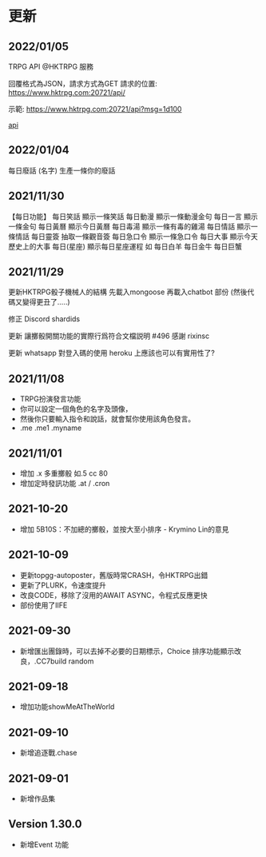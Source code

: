 # 更新

## 2022/01/05

TRPG API @HKTRPG 服務

回覆格式為JSON，請求方式為GET
請求的位置:
<https://www.hktrpg.com:20721/api/>

示範:
<https://www.hktrpg.com:20721/api?msg=1d100>

[api](views/image/api.png)

## 2022/01/04

每日廢話  (名字) 生產一條你的廢話

## 2021/11/30

【每日功能】
每日笑話    顯示一條笑話
每日動漫    顯示一條動漫金句
每日一言    顯示一條金句
每日黃曆    顯示今日黃曆
每日毒湯    顯示一條有毒的雞湯
每日情話    顯示一條情話
每日靈簽    抽取一條觀音簽
每日急口令    顯示一條急口令
每日大事    顯示今天歷史上的大事
每日(星座) 顯示每日星座運程 如 每日白羊 每日金牛 每日巨蟹

## 2021/11/29

更新HKTRPG骰子機械人的結構
先載入mongoose 再載入chatbot 部份
(然後代碼又變得更丑了.....)

修正
Discord shardids

更新
讓擲骰開關功能的實際行爲符合文檔説明 #496
感謝 rixinsc

更新
whatsapp 對登入碼的使用
heroku 上應該也可以有實用性了?

## 2021/11/08

* TRPG扮演發言功能
* 你可以設定一個角色的名字及頭像，
* 然後你只要輸入指令和說話，就會幫你使用該角色發言。
* .me .me1 .myname

## 2021/11/01

* 增加 .x 多重擲骰 如.5 cc 80
* 增加定時發訊功能 .at / .cron
  
## 2021-10-20

* 增加 5B10S：不加總的擲骰，並按大至小排序 - Krymino Lin的意見

## 2021-10-09

* 更新topgg-autoposter，舊版時常CRASH，令HKTRPG出錯
* 更新了PLURK，令速度提升
* 改良CODE，移除了沒用的AWAIT ASYNC，令程式反應更快
* 部份使用了IIFE

## 2021-09-30

* 新增匯出團錄時，可以去掉不必要的日期標示，Choice 排序功能顯示改良，.CC7build random

## 2021-09-18

* 增加功能showMeAtTheWorld

## 2021-09-10

* 新增追逐戰.chase

## 2021-09-01

* 新增作品集

## Version 1.30.0

* 新增Event 功能
